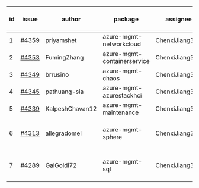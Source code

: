 | id | issue | author | package | assignee | bot advice | created date of issue | target release date | date from target |
| ------ | ------ | ------ | ------ | ------ | ------ | ------ | ------ | :-----: |
| 1 | [#4359](https://github.com/Azure/sdk-release-request/issues/4359) | priyamshet | azure-mgmt-networkcloud | ChenxiJiang333 |  | 07-25 | 08-25 |  |
| 2 | [#4353](https://github.com/Azure/sdk-release-request/issues/4353) | FumingZhang | azure-mgmt-containerservice | ChenxiJiang333 |  | 07-21 | 08-25 |  |
| 3 | [#4349](https://github.com/Azure/sdk-release-request/issues/4349) | brrusino | azure-mgmt-chaos | ChenxiJiang333 |  | 07-20 | 08-25 |  |
| 4 | [#4345](https://github.com/Azure/sdk-release-request/issues/4345) | pathuang-sia | azure-mgmt-azurestackhci | ChenxiJiang333 |  | 07-19 | 08-25 |  |
| 5 | [#4339](https://github.com/Azure/sdk-release-request/issues/4339) | KalpeshChavan12 | azure-mgmt-maintenance | ChenxiJiang333 |  | 07-15 | 08-25 |  |
| 6 | [#4313](https://github.com/Azure/sdk-release-request/issues/4313) | allegradomel | azure-mgmt-sphere | ChenxiJiang333 | close to release date.  FirstBeta | 06-29 | 07-28 | 1 |
| 7 | [#4289](https://github.com/Azure/sdk-release-request/issues/4289) | GalGoldi72 | azure-mgmt-sql | ChenxiJiang333 | close to release date.  HoldOn | 06-27 | 07-28 | 1 |

